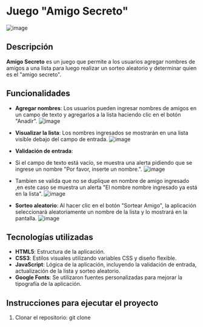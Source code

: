 # Juego "Amigo Secreto"
![image](https://github.com/user-attachments/assets/403f7c76-b88e-452a-a67c-02c6c53e6b08)

## Descripción

**Amigo Secreto** es un juego  que permite a los usuarios agregar nombres de amigos a una lista para luego realizar un sorteo aleatorio y determinar quien es el "amigo secreto".

## Funcionalidades

- **Agregar nombres**: Los usuarios pueden ingresar nombres de amigos en un campo de texto y agregarlos a la lista haciendo clic en el botón "Anadir".
![image](https://github.com/user-attachments/assets/49ab981e-a3ee-493a-95ba-997ebc59a5c8)
- **Visualizar la lista**: Los nombres ingresados se mostrarán en una lista visible debajo del campo de entrada.
![image](https://github.com/user-attachments/assets/90d9bf2f-70c3-4340-b749-2d7c5a2e8eb8)

- **Validación de entrada**:
- Si el campo de texto está vacío, se muestra una alerta pidiendo que se ingrese un nombre "Por favor, inserte un nombre.".
![image](https://github.com/user-attachments/assets/8d4c7914-f4a2-4835-9206-be0f11b668b3)
- Tambien se valida que no se duplique en nombre de amigo ingresado ,en este caso se muestra un alerta "El nombre nombre ingresado ya está en la lista".
![image](https://github.com/user-attachments/assets/1aa48f02-3879-4b08-bbfe-e7823ac04342)
- **Sorteo aleatorio**: Al hacer clic en el botón "Sortear Amigo", la aplicación seleccionará aleatoriamente un nombre de la lista y lo mostrará en la pantalla.
![image](https://github.com/user-attachments/assets/1aa05d42-77e7-4d32-8d12-c743459774db)

## Tecnologías utilizadas

- **HTML5**: Estructura de la aplicación.
- **CSS3**: Estilos visuales utilizando variables CSS y diseño flexible.
- **JavaScript**: Lógica de la aplicación, incluyendo la validación de entrada, actualización de la lista y sorteo aleatorio.
- **Google Fonts**: Se utilizaron fuentes personalizadas para mejorar la tipografía de la aplicación.

## Instrucciones para ejecutar el proyecto

1. Clonar el repositorio:
   git clone 
